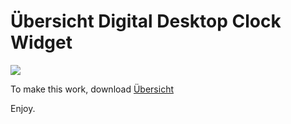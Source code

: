 # Übersicht Digital Desktop Clock Widget

![](https://i.imgur.com/K8ZhrwA.png)

To make this work, download [Übersicht](http://tracesof.net/uebersicht/)

Enjoy.
